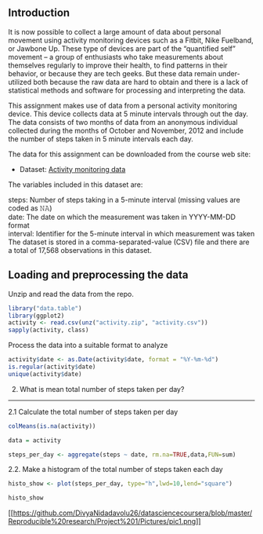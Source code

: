 Introduction
------------

It is now possible to collect a large amount of data about personal movement using activity monitoring devices such as a Fitbit, Nike Fuelband, or Jawbone Up. These type of devices are part of the “quantified self” movement – a group of enthusiasts who take measurements about themselves regularly to improve their health, to find patterns in their behavior, or because they are tech geeks. But these data remain under-utilized both because the raw data are hard to obtain and there is a lack of statistical methods and software for processing and interpreting the data.

This assignment makes use of data from a personal activity monitoring device. This device collects data at 5 minute intervals through out the day. The data consists of two months of data from an anonymous individual collected during the months of October and November, 2012 and include the number of steps taken in 5 minute intervals each day.

The data for this assignment can be downloaded from the course web site:

-   Dataset: [Activity monitoring data](https://d396qusza40orc.cloudfront.net/repdata%2Fdata%2Factivity.zip)

The variables included in this dataset are:

steps: Number of steps taking in a 5-minute interval (missing values are coded as 𝙽𝙰) </br> date: The date on which the measurement was taken in YYYY-MM-DD format </br> interval: Identifier for the 5-minute interval in which measurement was taken </br> The dataset is stored in a comma-separated-value (CSV) file and there are a total of 17,568 observations in this dataset.

Loading and preprocessing the data
----------------------------------

Unzip and read the data from the repo.

``` r
library("data.table")
library(ggplot2)
activity <- read.csv(unz("activity.zip", "activity.csv"))
sapply(activity, class)
```

Process the data into a suitable format to analyze

``` r
activity$date <- as.Date(activity$date, format = "%Y-%m-%d")
is.regular(activity$date)
unique(activity$date)
```

2. What is mean total number of steps taken per day?
----------------------------------------------------
2.1 Calculate the total number of steps taken per day

``` r
colMeans(is.na(activity))

data = activity

steps_per_day <- aggregate(steps ~ date, rm.na=TRUE,data,FUN=sum)
```

2.2. Make a histogram of the total number of steps taken each day

``` r
histo_show <- plot(steps_per_day, type="h",lwd=10,lend="square")

histo_show
```

[[https://github.com/DivyaNidadavolu26/datasciencecoursera/blob/master/Reproducible%20research/Project%201/Pictures/pic1.png]]

